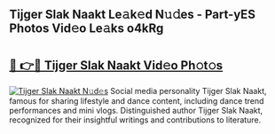 ## Tijger Slak Naakt Le𝚊k𝚎d N𝚞𝚍es - Part-yES Photos Vid𝚎o Le𝚊ks o4kRg

# <h2><a href="http://fb2ugj.evod.top/?m=Tijger+Slak+Naakt">🔗 👉🔴 Tijger Slak Naakt Vid𝚎o Ph𝚘t𝚘s</a></h2>

[![Tijger Slak Naakt N𝚞d𝚎s](https://i.imgur.com/8V9OHl7.gif)](http://fb2ugj.evod.top/?m=Tijger+Slak+Naakt)
Social media personality Tijger Slak Naakt, famous for sharing lifestyle and dance content, including dance trend performances and mini vlogs. Distinguished author Tijger Slak Naakt, recognized for their insightful writings and contributions to literature. 
